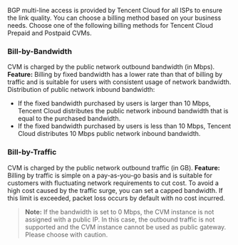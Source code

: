 BGP multi-line access is provided by Tencent Cloud for all ISPs to ensure the link quality. You can choose a billing method based on your business needs.
Choose one of the following billing methods for Tencent Cloud Prepaid and Postpaid CVMs.

### Bill-by-Bandwidth

CVM is charged by the public network outbound bandwidth (in Mbps).
**Feature:** Billing by fixed bandwidth has a lower rate than that of billing by traffic and is suitable for users with consistent usage of network bandwidth.
Distribution of public network inbound bandwidth:
- If the fixed bandwidth purchased by users is larger than 10 Mbps, Tencent Cloud distributes the public network inbound bandwidth that is equal to the purchased bandwidth.
- If the fixed bandwidth purchased by users is less than 10 Mbps, Tencent Cloud distributes 10 Mbps public network inbound bandwidth.

### Bill-by-Traffic

CVM is charged by the public network outbound traffic (in GB).
**Feature:** Billing by traffic is simple on a pay-as-you-go basis and is suitable for customers with fluctuating network requirements to cut cost. To avoid a high cost caused by the traffic surge, you can set a capped bandwidth. If this limit is exceeded, packet loss occurs by default with no cost incurred.



>**Note:**
>If the bandwidth is set to 0 Mbps, the CVM instance is not assigned with a public IP. In this case, the outbound traffic is not supported and the CVM instance cannot be used as public gateway. Please choose with caution.

<!--Now, you can take a further look at [Exclusive Network Billing]() and [Shared Network Billing]() based on the network type of your CVM.-->
